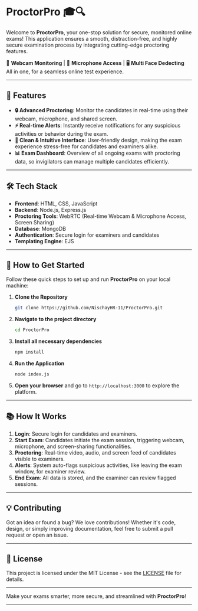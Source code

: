 # **ProctorPro** 🎓🔍

Welcome to **ProctorPro**, your one-stop solution for secure, monitored online exams! This application ensures a smooth, distraction-free, and highly secure examination process by integrating cutting-edge proctoring features. 

📸 **Webcam Monitoring** | 🎤 **Microphone Access** | 🖥️ **Multi Face Dedecting**  
All in one, for a seamless online test experience.

---

## 🚀 **Features**

- **🔒 Advanced Proctoring**: Monitor the candidates in real-time using their webcam, microphone, and shared screen.  
- **⚡ Real-time Alerts**: Instantly receive notifications for any suspicious activities or behavior during the exam.
- **🎯 Clean & Intuitive Interface**: User-friendly design, making the exam experience stress-free for candidates and examiners alike.
- **📊 Exam Dashboard**: Overview of all ongoing exams with proctoring data, so invigilators can manage multiple candidates efficiently.

---

## 🛠️ **Tech Stack**

- **Frontend**: HTML, CSS, JavaScript
- **Backend**: Node.js, Express.js
- **Proctoring Tools**: WebRTC (Real-time Webcam & Microphone Access, Screen Sharing)
- **Database**: MongoDB
- **Authentication**: Secure login for examiners and candidates
- **Templating Engine**: EJS

---

## 📝 **How to Get Started**

Follow these quick steps to set up and run **ProctorPro** on your local machine:

1. **Clone the Repository**  
    ```bash
    git clone https://github.com/NischayHR-11/ProctorPro.git
    ```
  
2. **Navigate to the project directory**  
    ```bash
    cd ProctorPro
    ```

3. **Install all necessary dependencies**  
    ```bash
    npm install
    ```

4. **Run the Application**  
    ```bash
    node index.js
    ```
  
5. **Open your browser** and go to `http://localhost:3000` to explore the platform.

---

## 📚 **How It Works**

1. **Login**: Secure login for candidates and examiners.
2. **Start Exam**: Candidates initiate the exam session, triggering webcam, microphone, and screen-sharing functionalities.
3. **Proctoring**: Real-time video, audio, and screen feed of candidates visible to examiners.
4. **Alerts**: System auto-flags suspicious activities, like leaving the exam window, for examiner review.
5. **End Exam**: All data is stored, and the examiner can review flagged sessions.

---

## 💡 **Contributing**

Got an idea or found a bug? We love contributions! Whether it's code, design, or simply improving documentation, feel free to submit a pull request or open an issue.

---

## 📄 **License**

This project is licensed under the MIT License - see the [LICENSE](./LICENSE) file for details.

---

Make your exams smarter, more secure, and streamlined with **ProctorPro**!  

---
